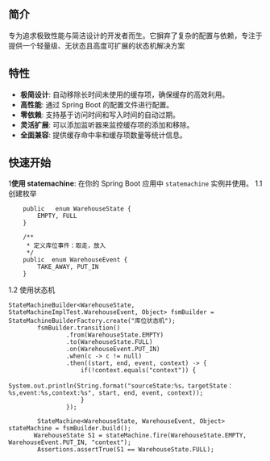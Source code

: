 ## 简介
专为追求极致性能与简洁设计的开发者而生。它摒弃了复杂的配置与依赖，专注于提供一个轻量级、无状态且高度可扩展的状态机解决方案
## 特性
- **极简设计**: 自动移除长时间未使用的缓存项，确保缓存的高效利用。
- **高性能**: 通过 Spring Boot 的配置文件进行配置。
- **零依赖**: 支持基于访问时间和写入时间的自动过期。
- **灵活扩展**: 可以添加监听器来监控缓存项的添加和移除。
- **全面兼容**: 提供缓存命中率和缓存项数量等统计信息。

## 快速开始
1**使用 statemachine**: 在你的 Spring Boot 应用中 `statemachine` 实例并使用。
1.1 创建枚举
~~~~
    public   enum WarehouseState {
        EMPTY, FULL
    }

    /**
     * 定义库位事件：取走，放入
     */
    public  enum WarehouseEvent {
        TAKE_AWAY, PUT_IN
    }
~~~~
1.2 使用状态机
~~~
StateMachineBuilder<WarehouseState, StateMachineImplTest.WarehouseEvent, Object> fsmBuilder = StateMachineBuilderFactory.create("库位状态机");
        fsmBuilder.transition()
                .from(WarehouseState.EMPTY)
                .to(WarehouseState.FULL)
                .on(WarehouseEvent.PUT_IN)
                .when(c -> c != null)
                .then((start, end, event, context) -> {
                    if(!context.equals("context")) {
                        System.out.println(String.format("sourceState:%s，targetState：%s,event:%s,context:%s", start, end, event, context));
                    }
                });

        StateMachine<WarehouseState, WarehouseEvent, Object> stateMachine = fsmBuilder.build();
       WarehouseState S1 = stateMachine.fire(WarehouseState.EMPTY, WarehouseEvent.PUT_IN, "context");
        Assertions.assertTrue(S1 == WarehouseState.FULL);
~~~